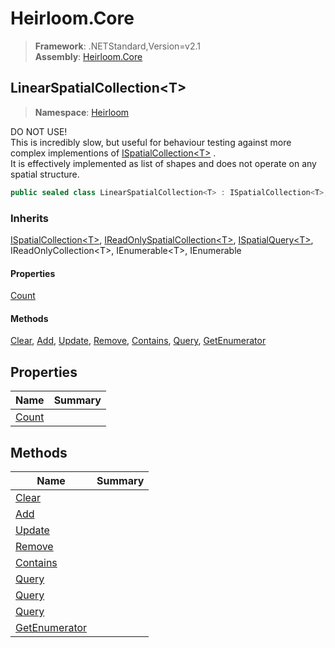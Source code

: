 # Heirloom.Core

> **Framework**: .NETStandard,Version=v2.1  
> **Assembly**: [Heirloom.Core][0]  

## LinearSpatialCollection\<T>

> **Namespace**: [Heirloom][0]  

DO NOT USE!   
 This is incredibly slow, but useful for behaviour testing against more complex implementions of [ISpatialCollection\<T>][1] .   
 It is effectively implemented as list of shapes and does not operate on any spatial structure.

```cs
public sealed class LinearSpatialCollection<T> : ISpatialCollection<T>, IReadOnlySpatialCollection<T>, ISpatialQuery<T>, IReadOnlyCollection<T>, IEnumerable<T>, IEnumerable
```

### Inherits

[ISpatialCollection\<T>][1], [IReadOnlySpatialCollection\<T>][2], [ISpatialQuery\<T>][3], IReadOnlyCollection\<T>, IEnumerable\<T>, IEnumerable

#### Properties

[Count][4]

#### Methods

[Clear][5], [Add][6], [Update][7], [Remove][8], [Contains][9], [Query][10], [GetEnumerator][11]

## Properties

| Name       | Summary |
|------------|---------|
| [Count][4] |         |

## Methods

| Name                | Summary |
|---------------------|---------|
| [Clear][5]          |         |
| [Add][6]            |         |
| [Update][7]         |         |
| [Remove][8]         |         |
| [Contains][9]       |         |
| [Query][10]         |         |
| [Query][10]         |         |
| [Query][10]         |         |
| [GetEnumerator][11] |         |

[0]: ../../Heirloom.Core.md
[1]: ISpatialCollection[T].md
[2]: IReadOnlySpatialCollection[T].md
[3]: ISpatialQuery[T].md
[4]: LinearSpatialCollection[T]/Count.md
[5]: LinearSpatialCollection[T]/Clear.md
[6]: LinearSpatialCollection[T]/Add.md
[7]: LinearSpatialCollection[T]/Update.md
[8]: LinearSpatialCollection[T]/Remove.md
[9]: LinearSpatialCollection[T]/Contains.md
[10]: LinearSpatialCollection[T]/Query.md
[11]: LinearSpatialCollection[T]/GetEnumerator.md
